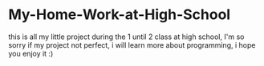 # My-Home-Work-at-High-School

this is all my little project during the 1 until 2 class at high school, I'm so sorry if my project not perfect, i will learn more about programming, i hope you enjoy it :)
